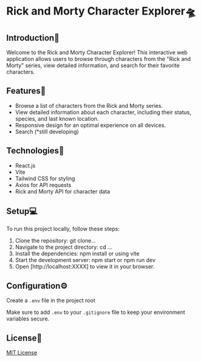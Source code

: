 # Rick and Morty Character Explorer🛸


## Introduction💬

Welcome to the Rick and Morty Character Explorer! This interactive web application allows users to browse through characters from the "Rick and Morty" series, view detailed information, and search for their favorite characters.

## Features🧩

- Browse a list of characters from the Rick and Morty series.
- View detailed information about each character, including their status, species, and last known location.
- Responsive design for an optimal experience on all devices.
- Search (*still developing)

## Technologies🤖

- React.js
- Vite
- Tailwind CSS for styling
- Axios for API requests
- Rick and Morty API for character data

## Setup💻

To run this project locally, follow these steps:

1. Clone the repository: git clone...
2. Navigate to the project directory: cd ...
3. Install the dependencies: npm install or using vite
4. Start the development server: npm start or npm run dev
5. Open [http://localhost:XXXX] to view it in your browser.

## Configuration⚙️

Create a `.env` file in the project root

Make sure to add `.env` to your `.gitignore` file to keep your environment variables secure.

## License📜

[MIT License](LICENSE)
